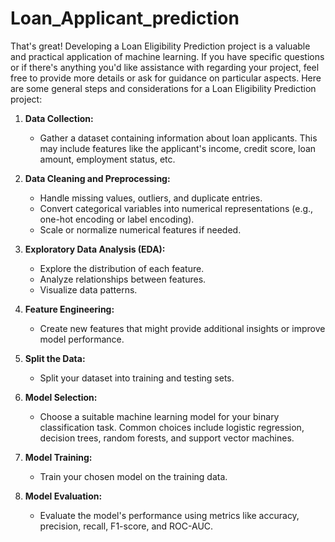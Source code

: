 ﻿# Loan_Applicant_prediction
That's great! Developing a Loan Eligibility Prediction project is a valuable and practical application of machine learning. If you have specific questions or if there's anything you'd like assistance with regarding your project, feel free to provide more details or ask for guidance on particular aspects. Here are some general steps and considerations for a Loan Eligibility Prediction project:

1. **Data Collection:**
   - Gather a dataset containing information about loan applicants. This may include features like the applicant's income, credit score, loan amount, employment status, etc.

2. **Data Cleaning and Preprocessing:**
   - Handle missing values, outliers, and duplicate entries.
   - Convert categorical variables into numerical representations (e.g., one-hot encoding or label encoding).
   - Scale or normalize numerical features if needed.

3. **Exploratory Data Analysis (EDA):**
   - Explore the distribution of each feature.
   - Analyze relationships between features.
   - Visualize data patterns.

4. **Feature Engineering:**
   - Create new features that might provide additional insights or improve model performance.

5. **Split the Data:**
   - Split your dataset into training and testing sets.

6. **Model Selection:**
   - Choose a suitable machine learning model for your binary classification task. Common choices include logistic regression, decision trees, random forests, and support vector machines.

7. **Model Training:**
   - Train your chosen model on the training data.

8. **Model Evaluation:**
   - Evaluate the model's performance using metrics like accuracy, precision, recall, F1-score, and ROC-AUC.

